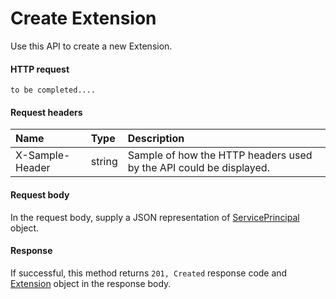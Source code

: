 # Create Extension

Use this API to create a new Extension.
#### HTTP request
```http
to be completed....
```
#### Request headers
| Name       | Type | Description|
|:---------------|:--------|:----------|
| X-Sample-Header  | string  | Sample of how the HTTP headers used by the API could be displayed.|

#### Request body
In the request body, supply a JSON representation of [ServicePrincipal]('../api/serviceprincipal.md') object.


#### Response
If successful, this method returns `201, Created` response code and [Extension](../resources/extension.md) object in the response body.
